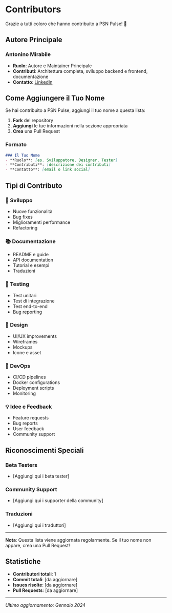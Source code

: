 # Contributors

Grazie a tutti coloro che hanno contribuito a PSN Pulse! 🎉

## Autore Principale

### Antonino Mirabile
- **Ruolo**: Autore e Maintainer Principale
- **Contributi**: Architettura completa, sviluppo backend e frontend, documentazione
- **Contatto**: [LinkedIn](https://www.linkedin.com/in/antoninomirabile)

## Come Aggiungere il Tuo Nome

Se hai contribuito a PSN Pulse, aggiungi il tuo nome a questa lista:

1. **Fork** del repository
2. **Aggiungi** le tue informazioni nella sezione appropriata
3. **Crea** una Pull Request

### Formato

```markdown
### Il Tuo Nome
- **Ruolo**: [es. Sviluppatore, Designer, Tester]
- **Contributi**: [descrizione dei contributi]
- **Contatto**: [email o link social]
```

## Tipi di Contributo

### 🚀 Sviluppo
- Nuove funzionalità
- Bug fixes
- Miglioramenti performance
- Refactoring

### 📚 Documentazione
- README e guide
- API documentation
- Tutorial e esempi
- Traduzioni

### 🧪 Testing
- Test unitari
- Test di integrazione
- Test end-to-end
- Bug reporting

### 🎨 Design
- UI/UX improvements
- Wireframes
- Mockups
- Icone e asset

### 🔧 DevOps
- CI/CD pipelines
- Docker configurations
- Deployment scripts
- Monitoring

### 💡 Idee e Feedback
- Feature requests
- Bug reports
- User feedback
- Community support

## Riconoscimenti Speciali

### Beta Testers
- [Aggiungi qui i beta tester]

### Community Support
- [Aggiungi qui i supporter della community]

### Traduzioni
- [Aggiungi qui i traduttori]

---

**Nota**: Questa lista viene aggiornata regolarmente. Se il tuo nome non appare, crea una Pull Request!

## Statistiche

- **Contributori totali**: 1
- **Commit totali**: [da aggiornare]
- **Issues risolte**: [da aggiornare]
- **Pull Requests**: [da aggiornare]

---

*Ultimo aggiornamento: Gennaio 2024* 